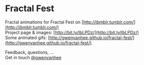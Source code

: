 Fractal Fest
============

Fractal animations for Fractal Fest on [http://ibmblr.tumblr.com/](http://ibmblr.tumblr.com/)    
Project page & images: [http://bit.ly/IbLPDz/](http://bit.ly/IbLPDz/)    
Some animated gifs: [http://gwenvanhee.github.io/fractal-fest/](http://gwenvanhee.github.io/fractal-fest/)      

Feedback, questions, ...     
Get in touch [@gwenvanhee](http://www.twitter.com/gwenvanhee)
